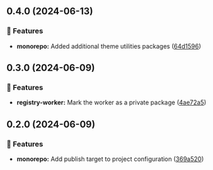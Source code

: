## 0.4.0 (2024-06-13)


### 🚀 Features

- **monorepo:** Added additional theme utilities packages ([64d1596](https://github.com/storm-software/cyclone-ui/commit/64d1596))

## 0.3.0 (2024-06-09)


### 🚀 Features

- **registry-worker:** Mark the worker as a private package ([4ae72a5](https://github.com/storm-software/cyclone-ui/commit/4ae72a5))

## 0.2.0 (2024-06-09)


### 🚀 Features

- **monorepo:** Add publish target to project configuration ([369a520](https://github.com/storm-software/cyclone-ui/commit/369a520))